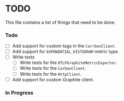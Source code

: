 # TODO

This file contains a list of things that need to be done.

### Todo

- [ ] Add support for custom tags in the `CarrbonClient`.
- [ ] Add support for `EXPONENTIAL_HISTOGRAM` metric type.
- [ ] Write tests
  - [ ] Write tests for the `OTLPGraphiteMetricExporter`.
  - [ ] Write tests for the `CarbonClient`.
  - [ ] Write tests for the `HttpClient`.
- [ ] Add support for custom Graphite client.

### In Progress
